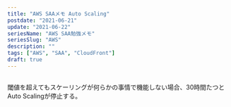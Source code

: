 ```yaml
---
title: "AWS SAAメモ Auto Scaling"
postdate: "2021-06-21"
update: "2021-06-22"
seriesName: "AWS SAA勉強メモ"
seriesSlug: "AWS"
description: ""
tags: ["AWS", "SAA", "CloudFront"]
draft: true
---
```


## 

閾値を超えてもスケーリングが何らかの事情で機能しない場合、30時間たつとAuto Scalingが停止する。